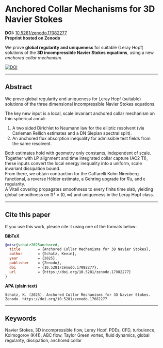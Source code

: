 # Anchored Collar Mechanisms for 3D Navier Stokes

**DOI:** [10.5281/zenodo.17082277](https://doi.org/10.5281/zenodo.17082277)  
**Preprint hosted on Zenodo**

We prove **global regularity and uniqueness** for suitable (Leray Hopf) solutions of the **3D incompressible Navier Stokes equations**, using a new *anchored collar mechanism*.  

[![DOI](https://zenodo.org/badge/DOI/10.5281/zenodo.17082277.svg)](https://doi.org/10.5281/zenodo.17082277)

---

## Abstract

We prove global regularity and uniqueness for Leray Hopf (suitable) solutions of the three dimensional incompressible Navier Stokes equations.  

The key new input is a local, scale invariant anchored collar mechanism on thin spherical annuli:  
1. A two sided Dirichlet to Neumann law for the elliptic resolvent (via Carleman Rellich estimates and a DN Slepian spectral split).  
2. An anchored flux absorption inequality for admissible test fields from the same resolvent.  

Both estimates hold with geometry only constants, independent of scale. Together with LP alignment and time integrated collar capture (AC2 TI), these inputs convert the local energy inequality into a uniform, scale invariant dissipation bound.  
From there, we obtain contraction for the Caffarelli Kohn Nirenberg functional, a reverse Hölder estimate, a Gehring upgrade for ∇u, and ε regularity.  
A Vitali covering propagates smoothness to every finite time slab, yielding global smoothness on ℝ³ × (0, ∞) and uniqueness in the Leray Hopf class.

---

## Cite this paper

If you use this work, please cite it using one of the formats below:

**BibTeX**
~~~bibtex
@misc{schatz2025anchored,
  title        = {Anchored Collar Mechanisms for 3D Navier Stokes},
  author       = {Schatz, Kevin},
  year         = {2025},
  publisher    = {Zenodo},
  doi          = {10.5281/zenodo.17082277},
  url          = {https://doi.org/10.5281/zenodo.17082277}
}
~~~

**APA (plain text)**
~~~text
Schatz, K. (2025). Anchored Collar Mechanisms for 3D Navier Stokes. Zenodo. https://doi.org/10.5281/zenodo.17082277
~~~

---

## Keywords
Navier Stokes, 3D incompressible flow, Leray Hopf, PDEs, CFD, turbulence, Kolmogorov (K41), ABC flow, Taylor Green vortex, fluid dynamics, global regularity, dissipation, anchored collar
